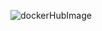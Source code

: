 ![dockerHubImage](https://user-images.githubusercontent.com/66782453/200259792-9f97bad2-d2fa-450f-9d61-e82c6e86a865.png)
